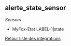 ## alerte_state_sensor

*Sensors*
- MyFox-Etat LABEL-1|state


[Retour liste des integrations](../integration.md)
